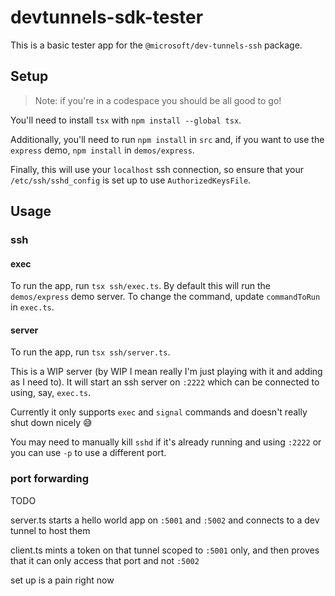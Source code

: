 # devtunnels-sdk-tester

This is a basic tester app for the `@microsoft/dev-tunnels-ssh` package.

## Setup

> Note: if you're in a codespace you should be all good to go!

You'll need to install `tsx` with `npm install --global tsx`.

Additionally, you'll need to run `npm install` in `src` and, if you want to use the `express` demo, `npm install` in `demos/express`.

Finally, this will use your `localhost` ssh connection, so ensure that your `/etc/ssh/sshd_config` is set up to use `AuthorizedKeysFile`.

## Usage

### ssh

#### exec

To run the app, run `tsx ssh/exec.ts`. By default this will run the `demos/express` demo server. To change the command, update `commandToRun` in `exec.ts`.

#### server

To run the app, run `tsx ssh/server.ts`.

This is a WIP server (by WIP I mean really I'm just playing with it and adding as I need to). It will start an ssh server on `:2222` which can be connected to using, say, `exec.ts`.

Currently it only supports `exec` and `signal` commands and doesn't really shut down nicely :sweat_smile:

You may need to manually kill `sshd` if it's already running and using `:2222` or you can use `-p` to use a different port.

### port forwarding

TODO

server.ts starts a hello world app on `:5001` and `:5002` and connects to a dev tunnel to host them

client.ts mints a token on that tunnel scoped to `:5001` only, and then proves that it can only access that port and not `:5002`

set up is a pain right now